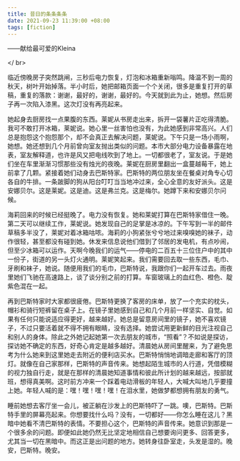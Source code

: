 ```yaml
---
title: 昔日的条条条条
date: 2021-09-23 11:39:00 +08:00
tags: [fiction]
---
```


——献给最可爱的Kleina

</ br>

临近傍晚房子突然跳闸，三秒后电力恢复，灯泡和冰箱重新嗡鸣。降温不到一周的秋天，树叶开始掉落。半小时后，她把邮箱页面一个个关闭，很多是重复打开的草稿，重复的落款：谢谢，最好的，谢谢，最好的。今天就到此为止，她想。然后房子再一次陷入漆黑。这次灯没有再亮起来。

她起身去厨房找一点果腹的东西。莱妮从书房走出来，拆开一袋薯片正吃得清脆。我可不敢打开冰箱，莱妮说。她心里一丝害怕也没有，为此她感到非常高兴。人们总是抱怨这个抱怨那个，却不会真正去解决问题，莱妮说。下午只是一场小雨啊，她想。她还想到几个月前曾向室友抛出类似的问题。本市大部分电力设备暴露在地表，室友解释道，也许是风又把电线吹到了地上。一切都很老了，室友说。于是她们坐在车里渐渐习惯那些没有烛光的夜晚。莱妮在厨房里翻出一盒蔓越莓干，她上前拿了几颗。紧接着她们动身去巴斯特家。巴斯特的两位朋友坐在餐桌对角专心切各自的牛排。一条跛脚的狗从阳台叮叮当当地冲过来，全心全意的友好派头。这是安娜贝尔。这是莱妮。这是迪。这是弗兰克。这是梅尔。她蹲下来和安娜贝尔问候。

海莉回来的时候已经挺晚了。电力没有恢复。她和莱妮打算在巴斯特家借住一晚。第二天可以继续工作，莱妮说。她发现自己的足掌是冰凉的。下午写到一半的邮件草稿多半没了，莱妮对着冰箱咕哝。海莉的小狗紧张兮兮地过来嗅嗅她的袜子，动作很轻，甚至都没有碰到她。休发来信息说他们借到了邻居的发电机，有点吵闹，但至少冰箱可以运作。天啊今晚我们的运气——停电的二百五十三位住户中的其中一份子，街道的另一头灯火通明。莱妮笑起来。我们需要回去取一些东西，毛巾、牙刷和袜子，她说。随便用我们的毛巾，巴斯特说，我跟你们一起开车过去。雨夜里她们飞驰在高速路上，谈了谈分别之前的打算。车窗玻璃上的血红色、橙色、靛紫色混在一起。

再到巴斯特家时大家都很疲倦。巴斯特更换了客房的床单，放了一个充实的枕头，帽衫和骑行短裤留在桌子上。在镜子里她感到自己和几个月前一样坚实、自觉。如果有任何只能说适应得更好，越来越好。她总是留意房间里的镜子，她不喜欢镜子，不过只要活着就不得不拥有眼睛，没有选择。她尝试用更新鲜的目光注视自己和别人的身体。除此之外她记起她第一次去朋友的城市，“照看”？不如说是探访，探访她不确定的东西，好奇心肯定是越多越好。清晨她从房间里醒来，为了避免思考为什么她来到这里她走去附近的便利店买水。巴斯特悄悄地调暗走廊和客厅的顶灯。就像在自己家那样，巴斯特的声音传来。她想起陌生城市的人行道，凭借模糊的视力独自行走，就是在那样的清晨她知道事情和彼此所计划的越来越远，按部就班，想得真美啊。这时前方冲来一个踩着电动滑板的年轻人，大喊大叫地几乎要撞上她。年轻人喊的是：嘿！嘿！嘿！嘿！在泪水里，她做梦都想拥有朋友的勇气。

睡前她想去客厅坐一会儿，被正躺在沙发上的巴斯特吓了一跳。噢，巴斯特。巴斯特手里的屏幕亮起来。你想要找什么吗？没有，一切都好——你怎么睡在这儿？黑暗中她看不清巴斯特的表情。不要担心这个，巴斯特的声音传来。她意识到那是一个很多余的问题。即便如此她仍然无比坚定地相信自己想要询问更多、回答更多，尤其当一切在黑暗中。而这正是出问题的地方。她转身往卧室走，头发是湿的。晚安，巴斯特。晚安。
